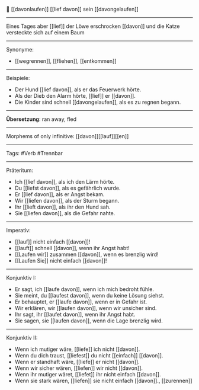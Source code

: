 🏃 [[davonlaufen]]
[[lief davon]]
sein [[davongelaufen]]

---
Eines Tages aber [[lief]] der Löwe erschrocken [[davon]] und die Katze versteckte sich auf einem Baum


---

Synonyme:
- [[wegrennen]], [[fliehen]], [[entkommen]]

---

Beispiele:

- Der Hund [[lief davon]], als er das Feuerwerk hörte.
- Als der Dieb den Alarm hörte, [[lief]] er [[davon]].
- Die Kinder sind schnell [[davongelaufen]], als es zu regnen begann.

---
**Übersetzung**: ran away, fled

---

Morphems of only infinitive:
[[davon]][[lauf]][[en]]

---
Tags:
#Verb  #Trennbar

---

Präteritum:

- Ich [[lief davon]], als ich den Lärm hörte.
- Du [[liefst davon]], als es gefährlich wurde.
- Er [[lief davon]], als er Angst bekam.
- Wir [[liefen davon]], als der Sturm begann.
- Ihr [[lieft davon]], als ihr den Hund sah.
- Sie [[liefen davon]], als die Gefahr nahte.

---

Imperativ:

- [[lauf]] nicht einfach [[davon]]!
- [[lauft]] schnell [[davon]], wenn ihr Angst habt!
- [[Laufen wir]] zusammen [[davon]], wenn es brenzlig wird!
- [[Laufen Sie]] nicht einfach [[davon]]!

---

Konjunktiv I:

- Er sagt, ich [[laufe davon]], wenn ich mich bedroht fühle.
- Sie meint, du [[laufest davon]], wenn du keine Lösung siehst.
- Er behauptet, er [[laufe davon]], wenn er in Gefahr ist.
- Wir erklären, wir [[laufen davon]], wenn wir unsicher sind.
- Ihr sagt, ihr [[laufet davon]], wenn ihr Angst habt.
- Sie sagen, sie [[laufen davon]], wenn die Lage brenzlig wird.

---

Konjunktiv II:

- Wenn ich mutiger wäre, [[liefe]] ich nicht [[davon]].
- Wenn du dich traust, [[liefest]] du nicht [[einfach]] [[davon]].
- Wenn er standhaft wäre, [[liefe]] er nicht [[davon]].
- Wenn wir sicher wären, [[liefen]] wir nicht [[davon]].
- Wenn ihr mutiger wäret, [[liefet]] ihr nicht einfach [[davon]].
- Wenn sie stark wären, [[liefen]] sie nicht einfach [[davon]]., [[zurennen]]